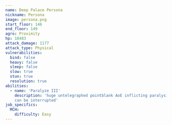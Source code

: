 ```yaml
---
name: Deep Palace Persona
nickname: Persona
image: persona.png
start_floor: 146
end_floor: 149
agro: Proximity
hp: 18483
attack_damage: 1177
attack_type: Physical
vulnerabilities:
  bind: false
  heavy: false
  sleep: false
  slow: true
  stun: true
  resolution: true
abilities:
  - name: 'Paralyze III'
    description: 'huge untelegraphed pointblank AoE inflicting paralysis (15s);
    can be interrupted'
job_specifics:
  MCH:
    difficulty: Easy
---
```

